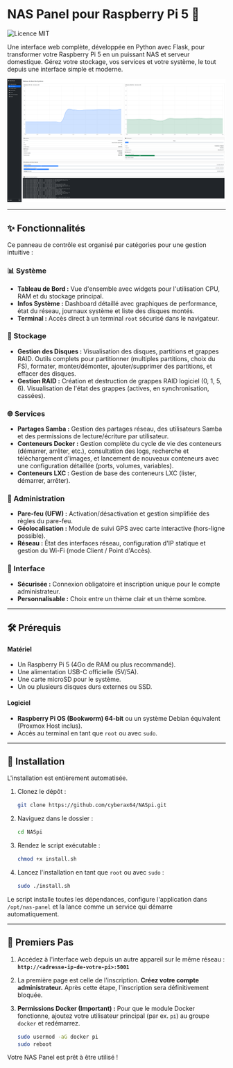 # NAS Panel pour Raspberry Pi 5 🚀

![Licence MIT](https://img.shields.io/github/license/cyberax64/NASpi?style=for-the-badge)

Une interface web complète, développée en Python avec Flask, pour transformer votre Raspberry Pi 5 en un puissant NAS et serveur domestique. Gérez votre stockage, vos services et votre système, le tout depuis une interface simple et moderne.

![Screenshot du NAS Panel](https://raw.githubusercontent.com/cyberax64/NASpi/main/capture.png)

---

## ✨ Fonctionnalités

Ce panneau de contrôle est organisé par catégories pour une gestion intuitive :

### 📊 Système
* **Tableau de Bord :** Vue d'ensemble avec widgets pour l'utilisation CPU, RAM et du stockage principal.
* **Infos Système :** Dashboard détaillé avec graphiques de performance, état du réseau, journaux système et liste des disques montés.
* **Terminal :** Accès direct à un terminal `root` sécurisé dans le navigateur.

### 💾 Stockage
* **Gestion des Disques :** Visualisation des disques, partitions et grappes RAID. Outils complets pour partitionner (multiples partitions, choix du FS), formater, monter/démonter, ajouter/supprimer des partitions, et effacer des disques.
* **Gestion RAID :** Création et destruction de grappes RAID logiciel (0, 1, 5, 6). Visualisation de l'état des grappes (actives, en synchronisation, cassées).

### 🌐 Services
* **Partages Samba :** Gestion des partages réseau, des utilisateurs Samba et des permissions de lecture/écriture par utilisateur.
* **Conteneurs Docker :** Gestion complète du cycle de vie des conteneurs (démarrer, arrêter, etc.), consultation des logs, recherche et téléchargement d'images, et lancement de nouveaux conteneurs avec une configuration détaillée (ports, volumes, variables).
* **Conteneurs LXC :** Gestion de base des conteneurs LXC (lister, démarrer, arrêter).

### 🔐 Administration
* **Pare-feu (UFW) :** Activation/désactivation et gestion simplifiée des règles du pare-feu.
* **Géolocalisation :** Module de suivi GPS avec carte interactive (hors-ligne possible).
* **Réseau :** État des interfaces réseau, configuration d'IP statique et gestion du Wi-Fi (mode Client / Point d'Accès).

### 🎨 Interface
* **Sécurisée :** Connexion obligatoire et inscription unique pour le compte administrateur.
* **Personnalisable :** Choix entre un thème clair et un thème sombre.

---

## 🛠️ Prérequis

#### Matériel
* Un Raspberry Pi 5 (4Go de RAM ou plus recommandé).
* Une alimentation USB-C officielle (5V/5A).
* Une carte microSD pour le système.
* Un ou plusieurs disques durs externes ou SSD.

#### Logiciel
* **Raspberry Pi OS (Bookworm) 64-bit** ou un système Debian équivalent (Proxmox Host inclus).
* Accès au terminal en tant que `root` ou avec `sudo`.

---

## 🚀 Installation

L'installation est entièrement automatisée.

1.  Clonez le dépôt :
    ```bash
    git clone https://github.com/cyberax64/NASpi.git
    ```
2.  Naviguez dans le dossier :
    ```bash
    cd NASpi
    ```
3.  Rendez le script exécutable :
    ```bash
    chmod +x install.sh
    ```
4.  Lancez l'installation en tant que `root` ou avec `sudo` :
    ```bash
    sudo ./install.sh
    ```
Le script installe toutes les dépendances, configure l'application dans `/opt/nas-panel` et la lance comme un service qui démarre automatiquement.

---

## 🚦 Premiers Pas

1.  Accédez à l'interface web depuis un autre appareil sur le même réseau :
    **`http://<adresse-ip-de-votre-pi>:5001`**

2.  La première page est celle de l'inscription. **Créez votre compte administrateur.** Après cette étape, l'inscription sera définitivement bloquée.

3.  **Permissions Docker (Important) :** Pour que le module Docker fonctionne, ajoutez votre utilisateur principal (par ex. `pi`) au groupe `docker` et redémarrez.
    ```bash
    sudo usermod -aG docker pi
    sudo reboot
    ```

Votre NAS Panel est prêt à être utilisé !
